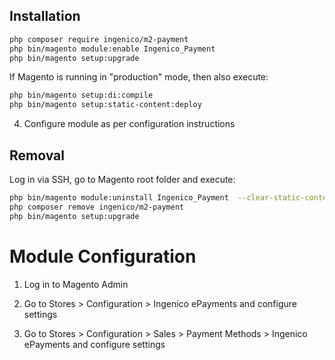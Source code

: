## Installation

```bash
php composer require ingenico/m2-payment
php bin/magento module:enable Ingenico_Payment
php bin/magento setup:upgrade
```

If Magento is running in "production" mode, then also execute:
```bash
php bin/magento setup:di:compile
php bin/magento setup:static-content:deploy
```

4. Configure module as per configuration instructions

## Removal

Log in via SSH, go to Magento root folder and execute:

```bash
php bin/magento module:uninstall Ingenico_Payment  --clear-static-content
php composer remove ingenico/m2-payment
php bin/magento setup:upgrade
```

# Module Configuration

1. Log in to Magento Admin

2. Go to Stores > Configuration > Ingenico ePayments and configure settings

3. Go to Stores > Configuration > Sales > Payment Methods > Ingenico ePayments and configure settings
